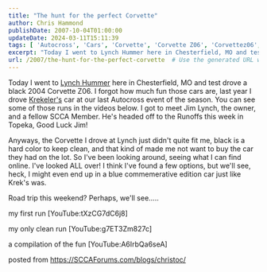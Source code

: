 ```yaml
---
title: "The hunt for the perfect Corvette"
author: Chris Hammond
publishDate: 2007-10-04T01:00:00
updateDate: 2024-03-11T15:11:39
tags: [ 'Autocross', 'Cars', 'Corvette', 'Corvette Z06', 'Corvettez06', 'CorvetteZ06org', 'Video', 'Videos' ]
excerpt: "Today I went to Lynch Hummer here in Chesterfield, MO and test drove a black 2004 Corvette Z06. I forgot how much fun those cars are, last year I drove Krekeler's car at our last Autocross event of the season. You can see some of those runs in the videos below. I got to meet Jim Lynch, the owner, and a fellow SCCA Member. He's headed off to the Runoffs this week in Topeka, Good Luck Jim! Anyways, the Corvette I drove at Lynch just didn't quite fit me, black is a hard color to keep clean, and that kind of made me not want to buy the car they had on the lot. So I've been looking around, seeing what I can find online. I've looked ALL over! I think I've found a few options, but we'll see, heck, I might even end up in a blue commemerative edition car just like Krek's was. Road trip this weekend? Perhaps, we'll see..... my first run [YouTube:tXzCG7dC6j8] my only clean run [YouTube:g7ET3Zm827c] a compilation of the fun [YouTube:A6IrbQa6seA] posted from..."
url: /2007/the-hunt-for-the-perfect-corvette  # Use the generated URL with year
---
```

<p>Today I went to <a href="https://sccaforums.com/controlpanel/blogs/www.lynchhummer.com" mce_href="/controlpanel/blogs/www.lynchhummer.com">Lynch Hummer</a> here in Chesterfield, MO and test drove a black 2004 Corvette Z06. I forgot how much fun those cars are, last year I drove <a href="https://sccaforums.com/controlpanel/blogs/www.krekelerjewelers.com" mce_href="/controlpanel/blogs/www.krekelerjewelers.com">Krekeler's</a> car at our last Autocross event of the season. You can see some of those runs in the videos below. I got to meet Jim Lynch, the owner, and a fellow SCCA Member. He's headed off to the Runoffs this week in Topeka, Good Luck Jim!</p> <p>Anyways, the Corvette I drove at Lynch just didn't quite fit me, black is a hard color to keep clean, and that kind of made me not want to buy the car they had on the lot. So I've been looking around, seeing what I can find online. I've looked ALL over! I think I've found a few options, but we'll see, heck, I might even end up in a blue commemerative edition car just like Krek's was.</p> <p>Road trip this weekend? Perhaps, we'll see.....</p> <p>my first run [YouTube:tXzCG7dC6j8]</p> <p>my only clean run [YouTube:g7ET3Zm827c]</p> <p>a compilation of the fun [YouTube:A6IrbQa6seA]</p> posted from <a href="https://SCCAForums.com/blogs/christoc/">https://SCCAForums.com/blogs/christoc/</a>
